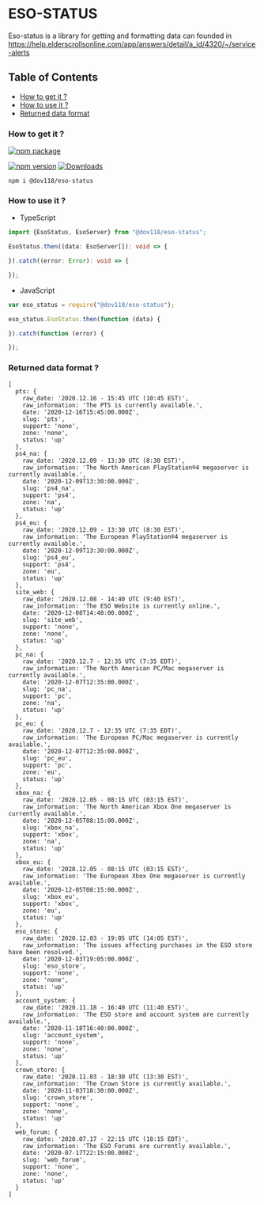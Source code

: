 # ESO-STATUS
Eso-status is a library for getting and formatting data can founded in https://help.elderscrollsonline.com/app/answers/detail/a_id/4320/~/service-alerts

## Table of Contents
- [How to get it ?](#how-to-get-it-)
- [How to use it ?](#how-to-use-it-)
- [Returned data format](#returned-data-format-)

### How to get it ?
[![npm package](https://nodeico.herokuapp.com/@dov118/eso-status.svg)](https://nodei.co/npm/@dov118/eso-status/)

[![npm version](https://img.shields.io/npm/v/@dov118/eso-status.svg)](https://www.npmjs.com/package/@dov118/eso-status)
[![Downloads](https://img.shields.io/npm/dm/@dov118/eso-status.svg)](https://www.npmjs.com/package/@dov118/eso-status)

```shell
npm i @dov118/eso-status
```

### How to use it ?
- TypeScript
```typescript
import {EsoStatus, EsoServer} from "@dov118/eso-status";

EsoStatus.then((data: EsoServer[]): void => {

}).catch((error: Error): void => {

});
```
- JavaScript
```javascript
var eso_status = require("@dov118/eso-status");

eso_status.EsoStatus.then(function (data) {

}).catch(function (error) {

});
```

### Returned data format ?
```text
[
  pts: {
    raw_date: '2020.12.16 - 15:45 UTC (10:45 EST)',
    raw_information: 'The PTS is currently available.',
    date: '2020-12-16T15:45:00.000Z',
    slug: 'pts',
    support: 'none',
    zone: 'none',
    status: 'up'
  },
  ps4_na: {
    raw_date: '2020.12.09 - 13:30 UTC (8:30 EST)',
    raw_information: 'The North American PlayStation®4 megaserver is currently available.',
    date: '2020-12-09T13:30:00.000Z',
    slug: 'ps4_na',
    support: 'ps4',
    zone: 'na',
    status: 'up'
  },
  ps4_eu: {
    raw_date: '2020.12.09 - 13:30 UTC (8:30 EST)',
    raw_information: 'The European PlayStation®4 megaserver is currently available.',
    date: '2020-12-09T13:30:00.000Z',
    slug: 'ps4_eu',
    support: 'ps4',
    zone: 'eu',
    status: 'up'
  },
  site_web: {
    raw_date: '2020.12.08 - 14:40 UTC (9:40 EST)',
    raw_information: 'The ESO Website is currently online.',
    date: '2020-12-08T14:40:00.000Z',
    slug: 'site_web',
    support: 'none',
    zone: 'none',
    status: 'up'
  },
  pc_na: {
    raw_date: '2020.12.7 - 12:35 UTC (7:35 EDT)',
    raw_information: 'The North American PC/Mac megaserver is currently available.',
    date: '2020-12-07T12:35:00.000Z',
    slug: 'pc_na',
    support: 'pc',
    zone: 'na',
    status: 'up'
  },
  pc_eu: {
    raw_date: '2020.12.7 - 12:35 UTC (7:35 EDT)',
    raw_information: 'The European PC/Mac megaserver is currently available.',
    date: '2020-12-07T12:35:00.000Z',
    slug: 'pc_eu',
    support: 'pc',
    zone: 'eu',
    status: 'up'
  },
  xbox_na: {
    raw_date: '2020.12.05 - 08:15 UTC (03:15 EST)',
    raw_information: 'The North American Xbox One megaserver is currently available.',
    date: '2020-12-05T08:15:00.000Z',
    slug: 'xbox_na',
    support: 'xbox',
    zone: 'na',
    status: 'up'
  },
  xbox_eu: {
    raw_date: '2020.12.05 - 08:15 UTC (03:15 EST)',
    raw_information: 'The European Xbox One megaserver is currently available.',
    date: '2020-12-05T08:15:00.000Z',
    slug: 'xbox_eu',
    support: 'xbox',
    zone: 'eu',
    status: 'up'
  },
  eso_store: {
    raw_date: '2020.12.03 - 19:05 UTC (14:05 EST)',
    raw_information: 'The issues affecting purchases in the ESO store have been resolved.',
    date: '2020-12-03T19:05:00.000Z',
    slug: 'eso_store',
    support: 'none',
    zone: 'none',
    status: 'up'
  },
  account_system: {
    raw_date: '2020.11.18 - 16:40 UTC (11:40 EST)',
    raw_information: 'The ESO store and account system are currently available.',
    date: '2020-11-18T16:40:00.000Z',
    slug: 'account_system',
    support: 'none',
    zone: 'none',
    status: 'up'
  },
  crown_store: {
    raw_date: '2020.11.03 - 18:30 UTC (13:30 EST)',
    raw_information: 'The Crown Store is currently available.',
    date: '2020-11-03T18:30:00.000Z',
    slug: 'crown_store',
    support: 'none',
    zone: 'none',
    status: 'up'
  },
  web_forum: {
    raw_date: '2020.07.17 - 22:15 UTC (18:15 EDT)',
    raw_information: 'The ESO Forums are currently available.',
    date: '2020-07-17T22:15:00.000Z',
    slug: 'web_forum',
    support: 'none',
    zone: 'none',
    status: 'up'
  }
]
```
